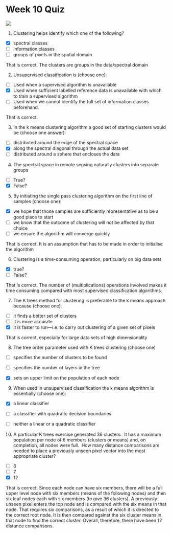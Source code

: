 # Week 10 Quiz
![](https://d3njjcbhbojbot.cloudfront.net/api/utilities/v1/imageproxy/https://coursera-course-photos.s3.amazonaws.com/b8/f13d23685c4f8ca8d2a1077826d6b0/Navigation-Thimnail.png?auto=format%2Ccompress&dpr=1&w=256&h=32)

1. Clustering helps identify which one of the following?

- [x] spectral classes
- [ ] information classes
- [ ] groups of pixels in the spatial domain

That is correct.  The clusters are groups in the data/spectral domain

2. Unsupervised classification is (choose one):

- [ ] Used when a supervised algorithm is unavailable
- [x] Used when sufficient labelled reference data is unavailable with which to train a supervised algorithm
- [ ] Used when we cannot identify the full set of information classes beforehand.

That is correct.

3. In the k means clustering algorithm a good set of starting clusters would be (choose one answer):

- [ ] distributed around the edge of the spectral space
- [x] along the spectral diagonal through the actual data set
- [ ] distributed around a sphere that encloses the data

4. The spectral space in remote sensing naturally clusters into separate groups

- [ ] True?
- [x] False?

5. By initiating the single pass clustering algorithm on the first line of samples (choose one):

- [x] we hope that those samples are sufficiently representative as to be a good place to start
- [ ] we know that the outcome of clustering will not be affected by that choice
- [ ] we ensure the algorithm will converge quickly

That is correct.  It is an assumption that has to be made in order to initialise the algorithm

6. Clustering is a time-consuming operation, particularly on big data sets

- [x] true?
- [ ] False?

That is correct.  The number of (multiplications) operations involved makes it time consuming compared with most supervised classification algorithms.

7. The K trees method for clustering is preferable to the k means approach because (choose one):

- [ ] it finds a better set of clusters
- [ ] it is more accurate
- [x] it is faster to run—i.e. to carry out clustering of a given set of pixels

That is correct, especially for large data sets of high dimensionality

8. The tree order parameter used with K trees clustering (choose one)

- [ ] specifies the number of clusters to be found
- [ ] specifies the number of layers in the tree
- [x] sets an upper limit on the population of each node


9. When used in unsupervised classification the k means algorithm is essentially (choose one):

- [x] a linear classifier
- [ ] a classifier with quadratic decision boundaries
- [ ] neither a linear or a quadratic classifier


10.  A particular K trees exercise generated 36 clusters.&nbsp; It has a maximum population per node of 6 members (clusters or means) and, on completion, all nodes were full.&nbsp; How many distance comparisons are needed to place a previously unseen pixel vector into the most appropriate cluster?

- [ ] 6
- [ ] 7
- [x] 12

That is correct.  Since each node can have six members, there will be a full upper level node with six members (means of the following nodes) and then six leaf nodes each with six members (to give 36 clusters).  A previously unseen pixel enters the top node and is compared with the six means in that node.  That requires six comparisons, as a result of which it is directed to the correct root node.  It is then compared against the six cluster means in that node to find the correct cluster.  Overall, therefore, there have been 12 distance comparisons.
